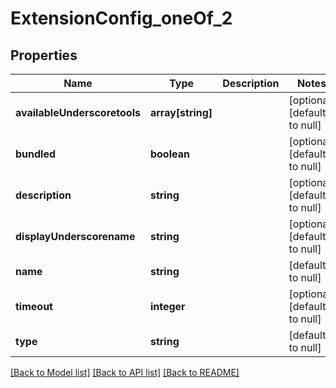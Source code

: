 # ExtensionConfig_oneOf_2

## Properties
Name | Type | Description | Notes
------------ | ------------- | ------------- | -------------
**availableUnderscoretools** | **array[string]** |  | [optional] [default to null]
**bundled** | **boolean** |  | [optional] [default to null]
**description** | **string** |  | [optional] [default to null]
**displayUnderscorename** | **string** |  | [optional] [default to null]
**name** | **string** |  | [default to null]
**timeout** | **integer** |  | [optional] [default to null]
**type** | **string** |  | [default to null]

[[Back to Model list]](../README.md#documentation-for-models) [[Back to API list]](../README.md#documentation-for-api-endpoints) [[Back to README]](../README.md)


